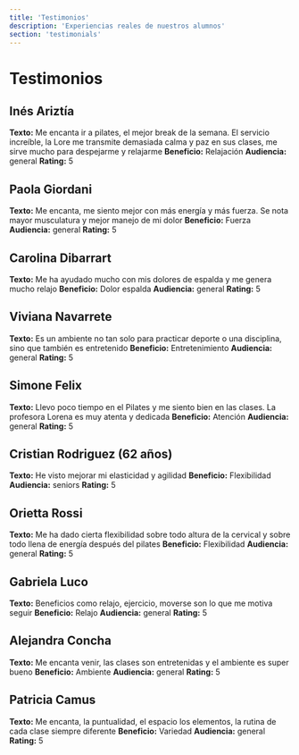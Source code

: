 ```yaml
---
title: 'Testimonios'
description: 'Experiencias reales de nuestros alumnos'
section: 'testimonials'
---
```


# Testimonios

## Inés Ariztía

**Texto:** Me encanta ir a pilates, el mejor break de la semana. El servicio increíble, la Lore me transmite demasiada calma y paz en sus clases, me sirve mucho para despejarme y relajarme
**Beneficio:** Relajación
**Audiencia:** general
**Rating:** 5

## Paola Giordani

**Texto:** Me encanta, me siento mejor con más energía y más fuerza. Se nota mayor musculatura y mejor manejo de mi dolor
**Beneficio:** Fuerza
**Audiencia:** general
**Rating:** 5

## Carolina Dibarrart

**Texto:** Me ha ayudado mucho con mis dolores de espalda y me genera mucho relajo
**Beneficio:** Dolor espalda
**Audiencia:** general
**Rating:** 5

## Viviana Navarrete

**Texto:** Es un ambiente no tan solo para practicar deporte o una disciplina, sino que también es entretenido
**Beneficio:** Entretenimiento
**Audiencia:** general
**Rating:** 5

## Simone Felix

**Texto:** Llevo poco tiempo en el Pilates y me siento bien en las clases. La profesora Lorena es muy atenta y dedicada
**Beneficio:** Atención
**Audiencia:** general
**Rating:** 5

## Cristian Rodriguez (62 años)

**Texto:** He visto mejorar mi elasticidad y agilidad
**Beneficio:** Flexibilidad
**Audiencia:** seniors
**Rating:** 5

## Orietta Rossi

**Texto:** Me ha dado cierta flexibilidad sobre todo altura de la cervical y sobre todo llena de energía después del pilates
**Beneficio:** Flexibilidad
**Audiencia:** general
**Rating:** 5

## Gabriela Luco

**Texto:** Beneficios como relajo, ejercicio, moverse son lo que me motiva seguir
**Beneficio:** Relajo
**Audiencia:** general
**Rating:** 5

## Alejandra Concha

**Texto:** Me encanta venir, las clases son entretenidas y el ambiente es super bueno
**Beneficio:** Ambiente
**Audiencia:** general
**Rating:** 5

## Patricia Camus

**Texto:** Me encanta, la puntualidad, el espacio los elementos, la rutina de cada clase siempre diferente
**Beneficio:** Variedad
**Audiencia:** general
**Rating:** 5
